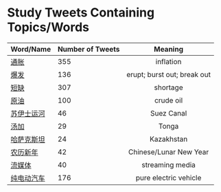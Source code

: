 # Study Tweets Containing Topics/Words
        
| Word/Name | Number of Tweets | Meaning |
| ----- | ----- | :---: |
| [通胀](通胀.md) | 355 | inflation |
| [爆发](爆发.md) | 136 | erupt; burst out; break out |
| [短缺](短缺.md) | 307 | shortage |
| [原油](原油.md) | 100 | crude oil |
| [苏伊士运河](苏伊士运河.md) | 46 | Suez Canal |
| [汤加](汤加.md) | 29 | Tonga |
| [哈萨克斯坦](哈萨克斯坦.md) | 24 | Kazakhstan |
| [农历新年](农历新年.md) | 42 | Chinese/Lunar New Year |
| [流媒体](流媒体.md) | 40 | streaming media |
| [纯电动汽车](纯电动汽车.md) | 176 | pure electric vehicle |
